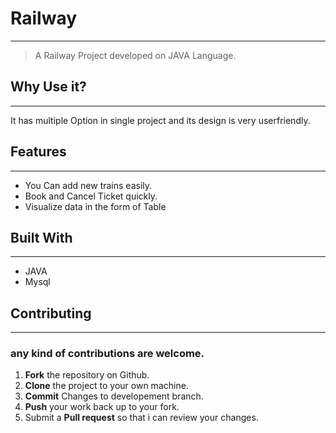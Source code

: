 ﻿#  Railway
***
>A Railway Project developed on JAVA Language.

##  Why Use it?
---
It has multiple Option in single project and its design is very userfriendly.
##  Features
---
*  You Can add new trains easily.
* Book and Cancel Ticket quickly.
*  Visualize data in the form of Table 
##  Built With
***
*  JAVA
*  Mysql

##  Contributing
***
###  any kind of contributions are welcome.
1.  **Fork** the repository on Github.
2.  **Clone** the project to your own machine.
3.  **Commit** Changes to developement branch.
4.  **Push** your work back up to your fork.
5.  Submit a **Pull request** so that i can review your changes.